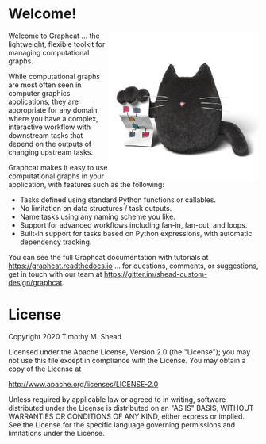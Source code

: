 # Welcome!

<img src="artwork/graphcat.png" width="300" style="float:right"/>

Welcome to Graphcat ... the lightweight, flexible toolkit for managing
computational graphs.

While computational graphs are most often seen in computer graphics
applications, they are appropriate for any domain where you have a complex,
interactive workflow with downstream tasks that depend on the outputs of
changing upstream tasks.

Graphcat makes it easy to use computational graphs in your application, with
features such as the following:

* Tasks defined using standard Python functions or callables.
* No limitation on data structures / task outputs.
* Name tasks using any naming scheme you like.
* Support for advanced workflows including fan-in, fan-out, and loops.
* Built-in support for tasks based on Python expressions, with automatic dependency tracking.

You can see the full Graphcat documentation with tutorials at
https://graphcat.readthedocs.io ... for questions, comments, or suggestions, get
in touch with our team at https://gitter.im/shead-custom-design/graphcat.

License
=======

Copyright 2020 Timothy M. Shead

Licensed under the Apache License, Version 2.0 (the "License");
you may not use this file except in compliance with the License.
You may obtain a copy of the License at

   http://www.apache.org/licenses/LICENSE-2.0

Unless required by applicable law or agreed to in writing, software
distributed under the License is distributed on an "AS IS" BASIS,
WITHOUT WARRANTIES OR CONDITIONS OF ANY KIND, either express or implied.
See the License for the specific language governing permissions and
limitations under the License.
